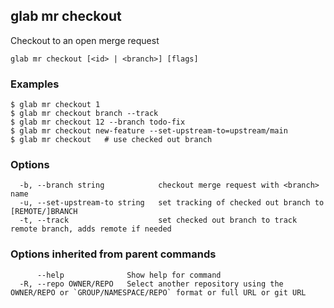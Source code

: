 ## glab mr checkout

Checkout to an open merge request

```
glab mr checkout [<id> | <branch>] [flags]
```

### Examples

```
$ glab mr checkout 1
$ glab mr checkout branch --track
$ glab mr checkout 12 --branch todo-fix
$ glab mr checkout new-feature --set-upstream-to=upstream/main
$ glab mr checkout   # use checked out branch

```

### Options

```
  -b, --branch string            checkout merge request with <branch> name
  -u, --set-upstream-to string   set tracking of checked out branch to [REMOTE/]BRANCH
  -t, --track                    set checked out branch to track remote branch, adds remote if needed
```

### Options inherited from parent commands

```
      --help              Show help for command
  -R, --repo OWNER/REPO   Select another repository using the OWNER/REPO or `GROUP/NAMESPACE/REPO` format or full URL or git URL
```

